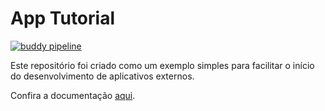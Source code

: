 # App Tutorial

[![buddy pipeline](https://app.buddy.works/betalabs/app-tutorial/pipelines/pipeline/151937/badge.svg?token=7694a41867a494d5be5dd61a675f7e43fc18c053ab9c6091a392ce111cd03de5 "buddy pipeline")](https://app.buddy.works/betalabs/app-tutorial/pipelines/pipeline/151937)

Este repositório foi criado como um exemplo simples para facilitar o início do desenvolvimento de aplicativos externos.

Confira a documentação [aqui](https://help.betalabs.net/hc/pt-br/categories/360000262973-Aplicativos).